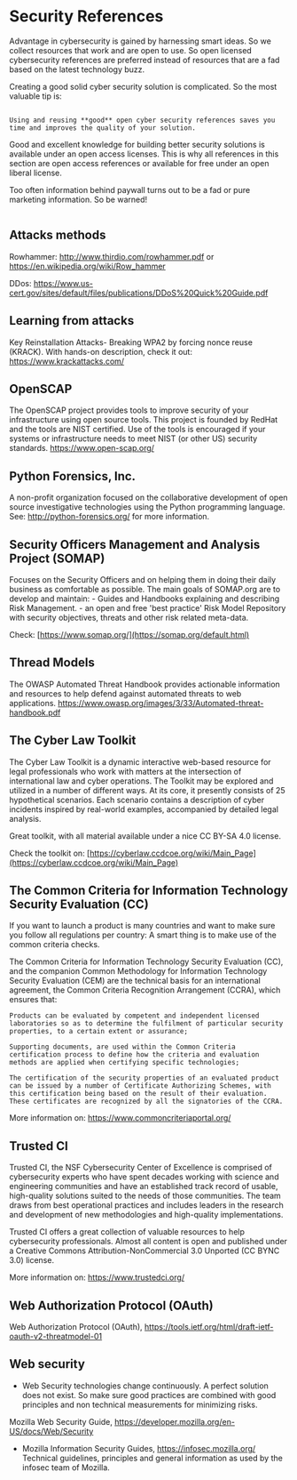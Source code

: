# Security References

Advantage in cybersecurity is gained by harnessing smart ideas. So we collect resources that work and are open to use. So open licensed cybersecurity references are preferred instead of resources that are a fad based on the latest technology buzz.

Creating a good solid cyber security solution is complicated. 
So the most valuable tip is:


```{admonition} Use and reuse good knowledge

Using and reusing **good** open cyber security references saves you time and improves the quality of your solution.

```


Good and excellent knowledge for building better security solutions is available under an open access licenses. This is why all references in this section are open access references or available for free under an open liberal license.

Too often information behind paywall turns out to be a fad or pure marketing information. So be warned!


```{tableofcontents}
```



## Attacks methods

Rowhammer: <http://www.thirdio.com/rowhammer.pdf> or
<https://en.wikipedia.org/wiki/Row_hammer>

DDos:
<https://www.us-cert.gov/sites/default/files/publications/DDoS%20Quick%20Guide.pdf>



## Learning from attacks

Key Reinstallation Attacks- Breaking WPA2 by forcing nonce reuse
(KRACK). With hands-on description, check it out:
<https://www.krackattacks.com/>



## OpenSCAP

The OpenSCAP project provides tools to improve security of your
infrastructure using open source tools. This project is founded by
RedHat and the tools are NIST certified. Use of the tools is encouraged
if your systems or infrastructure needs to meet NIST (or other US)
security standards. <https://www.open-scap.org/>

## Python Forensics, Inc.

A non-profit organization focused on the collaborative development of
open source investigative technologies using the Python programming
language. See: <http://python-forensics.org/> for more information.



## Security Officers Management and Analysis Project (SOMAP)

Focuses on the Security Officers and on helping them in doing their
daily business as comfortable as possible. The main goals of SOMAP.org
are to develop and maintain: - Guides and Handbooks explaining and
describing Risk Management. - an open and free 'best practice' Risk
Model Repository with security objectives, threats and other risk
related meta-data. 

Check: [https://www.somap.org/](https://somap.org/default.html)

## Thread Models

The OWASP Automated Threat Handbook provides actionable information and
resources to help defend against automated threats to web applications.
<https://www.owasp.org/images/3/33/Automated-threat-handbook.pdf>

## The Cyber Law Toolkit

The Cyber Law Toolkit is a dynamic interactive web-based resource for legal professionals who work with matters at the intersection of international law and cyber operations. The Toolkit may be explored and utilized in a number of different ways. At its core, it presently consists of 25 hypothetical scenarios. Each scenario contains a description of cyber incidents inspired by real-world examples, accompanied by detailed legal analysis. 

Great toolkit, with all material available under a nice CC BY-SA 4.0 license.

Check the toolkit on: [https://cyberlaw.ccdcoe.org/wiki/Main_Page](https://cyberlaw.ccdcoe.org/wiki/Main_Page)

## The Common Criteria for Information Technology Security Evaluation (CC)

If you want to launch a product is many countries and want to make sure you follow all regulations per country: A smart thing is to make use of the common criteria checks.

The Common Criteria for Information Technology Security Evaluation (CC), and the companion Common Methodology for Information Technology Security Evaluation (CEM) are the technical basis for an international agreement, the Common Criteria Recognition Arrangement (CCRA), which ensures that:

    Products can be evaluated by competent and independent licensed laboratories so as to determine the fulfilment of particular security properties, to a certain extent or assurance;

    Supporting documents, are used within the Common Criteria certification process to define how the criteria and evaluation methods are applied when certifying specific technologies;

    The certification of the security properties of an evaluated product can be issued by a number of Certificate Authorizing Schemes, with this certification being based on the result of their evaluation. These certificates are recognized by all the signatories of the CCRA.

More information on: https://www.commoncriteriaportal.org/

## Trusted CI

Trusted CI, the NSF Cybersecurity Center of Excellence is comprised of cybersecurity experts who have spent decades working with science and engineering communities and have an established track record of usable, high-quality solutions suited to the needs of those communities. The team draws from best operational practices and includes leaders in the research and development of new methodologies and high-quality implementations.

Trusted CI offers a great collection of valuable resources to help cybersecurity professionals. Almost all content is open and published under a Creative Commons Attribution-­NonCommercial 3.0 Unported (CC BY­NC 3.0) license.

More information on: https://www.trustedci.org/




## Web Authorization Protocol (OAuth)
Web Authorization Protocol (OAuth),
<https://tools.ietf.org/html/draft-ietf-oauth-v2-threatmodel-01>


## Web security

* Web Security technologies change continuously. A perfect solution does
not exist. So make sure good practices are combined with good principles
and non technical measurements for minimizing risks.

Mozilla Web Security Guide,
<https://developer.mozilla.org/en-US/docs/Web/Security>

* Mozilla Information Security Guides, <https://infosec.mozilla.org/>
Technical guidelines, principles and general information as used by the
infosec team of Mozilla.